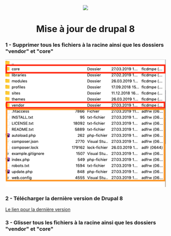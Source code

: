 <p align="center">
<img src="https://makina-corpus.com/blog/metier/2019/top-drupal-modules/image_mini" width="200">

<h1 align="center">Mise à jour de drupal 8</h1>

### 1 - Supprimer tous les fichiers à la racine ainsi que les dossiers "vendor" et "core" 

![delete](delete_this.png)

### 2 - Télécharger la dernière version de Drupal 8

<a href="https://www.drupal.org/download">Le lien pour la dernière version</a>

### 3 - Glisser tous les fichiers à la racine ainsi que les dossiers "vendor" et "core"


